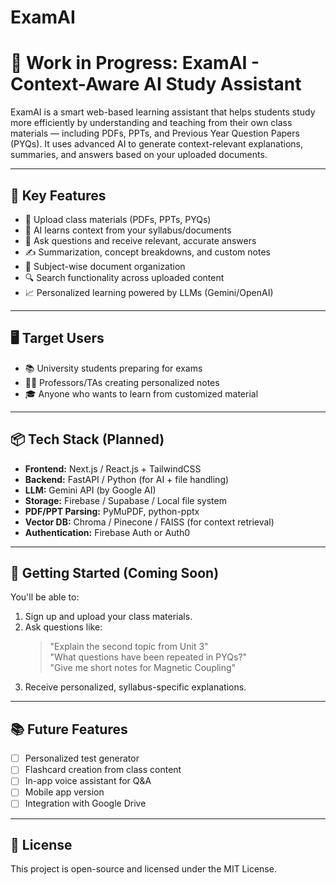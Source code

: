 # ExamAI

# 🚧 Work in Progress: ExamAI - Context-Aware AI Study Assistant

ExamAI is a smart web-based learning assistant that helps students study more efficiently by understanding and teaching from their own class materials — including PDFs, PPTs, and Previous Year Question Papers (PYQs). It uses advanced AI to generate context-relevant explanations, summaries, and answers based on your uploaded documents.

---

## 🌟 Key Features

- 📁 Upload class materials (PDFs, PPTs, PYQs)
- 🧠 AI learns context from your syllabus/documents
- 💬 Ask questions and receive relevant, accurate answers
- ✍️ Summarization, concept breakdowns, and custom notes
- 📘 Subject-wise document organization
- 🔍 Search functionality across uploaded content
- 📈 Personalized learning powered by LLMs (Gemini/OpenAI)

---

## 🖥️ Target Users

- 📚 University students preparing for exams
- 👨‍🏫 Professors/TAs creating personalized notes
- 🎓 Anyone who wants to learn from customized material

---

## 📦 Tech Stack (Planned)

- **Frontend:** Next.js / React.js + TailwindCSS
- **Backend:** FastAPI / Python (for AI + file handling)
- **LLM:** Gemini API (by Google AI)
- **Storage:** Firebase / Supabase / Local file system
- **PDF/PPT Parsing:** PyMuPDF, python-pptx
- **Vector DB:** Chroma / Pinecone / FAISS (for context retrieval)
- **Authentication:** Firebase Auth or Auth0

---

## 🚀 Getting Started (Coming Soon)

You'll be able to:

1. Sign up and upload your class materials.
2. Ask questions like:  
   > "Explain the second topic from Unit 3"  
   > "What questions have been repeated in PYQs?"  
   > "Give me short notes for Magnetic Coupling"
3. Receive personalized, syllabus-specific explanations.

---


## 📚 Future Features

- [ ] Personalized test generator
- [ ] Flashcard creation from class content
- [ ] In-app voice assistant for Q&A
- [ ] Mobile app version
- [ ] Integration with Google Drive

---
## 📜 License

This project is open-source and licensed under the MIT License.
